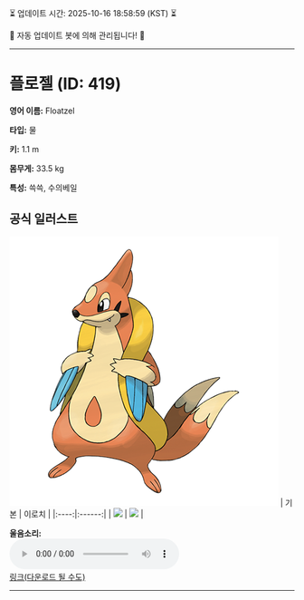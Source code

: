 
⏳ 업데이트 시간: 2025-10-16 18:58:59 (KST) ⏳

🤖 자동 업데이트 봇에 의해 관리됩니다! 🤖

---

# 플로젤 (ID: 419)
**영어 이름:** Floatzel

**타입:** 물

**키:** 1.1 m

**몸무게:** 33.5 kg

**특성:** 쓱쓱, 수의베일

## 공식 일러스트
![](https://raw.githubusercontent.com/PokeAPI/sprites/master/sprites/pokemon/other/official-artwork/419.png)
| 기본 | 이로치 |
|:----:|:------:|
| <img src="http://play.pokemonshowdown.com/sprites/ani/floatzel.gif" width="200"> | <img src="http://play.pokemonshowdown.com/sprites/ani-shiny/floatzel.gif" width="200"> |

**울음소리:**<br><audio controls src="https://raw.githubusercontent.com/PokeAPI/cries/main/cries/pokemon/latest/419.ogg"></audio><br> [링크(다운로드 될 수도)](https://raw.githubusercontent.com/PokeAPI/cries/main/cries/pokemon/latest/419.ogg)


---
